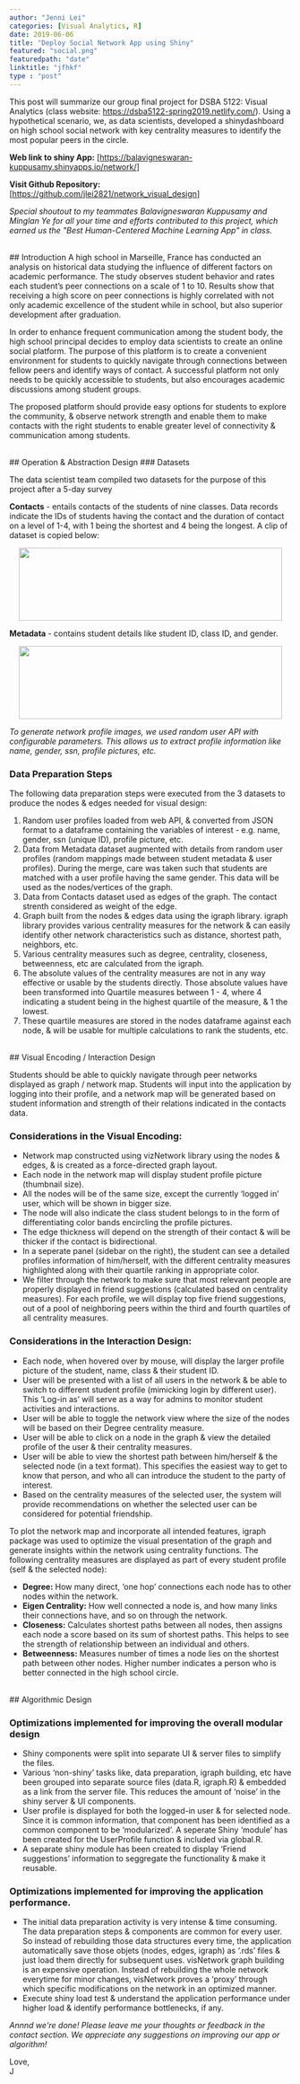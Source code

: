 ```yaml
---
author: "Jenni Lei"
categories: [Visual Analytics, R]
date: 2019-06-06
title: "Deploy Social Network App using Shiny"
featured: "social.png"
featuredpath: "date"
linktitle: "jfhkf"
type : "post"
---
```


This post will summarize our group final project for DSBA 5122: Visual Analytics (class website: https://dsba5122-spring2019.netlify.com/). Using a hypothetical scenario, we, as data scientists, developed a shinydashboard on high school social network with key centrality measures to identify the most popular peers in the circle. 

<b>Web link to shiny App:</b> [https://balavigneswaran-kuppusamy.shinyapps.io/network/]

<b>Visit Github Repository:</b> [https://github.com/jlei2821/network_visual_design]

<i>Special shoutout to my teammates Balavigneswaran Kuppusamy and Minglan Ye for all your time and efforts contributed to this project, which earned us the "Best Human-Centered Machine Learning App" in class. </i>

<br/>
## Introduction
A high school in Marseille, France has conducted an analysis on historical data studying the influence of different factors on academic performance. The study observes student behavior and rates each student’s peer connections on a scale of 1 to 10. Results show that receiving a high score on peer connections is highly correlated with not only academic excellence of the student while in school, but also superior development after graduation.

In order to enhance frequent communication among the student body, the high school principal decides to employ data scientists to create an online social platform. The purpose of this platform is to create a convenient environment for students to quickly navigate through connections between fellow peers and identify ways of contact. A successful platform not only needs to be quickly accessible to students, but also encourages academic discussions among student groups.

The proposed platform should provide easy options for students to explore the community, & observe network strength and enable them to make contacts with the right students to enable greater level of connectivity & communication among students.

<br/>
## Operation & Abstraction Design
### Datasets

The data scientist team compiled two datasets for the purpose of this project after a 5-day survey

<p class="tab"><b>Contacts</b> - entails contacts of the students of nine classes. Data records indicate the IDs of students having the contact and the duration of contact on a level of 1-4, with 1 being the shortest and 4 being the longest. A clip of dataset is copied below:</p>

<div style="width:image width px; font-size:80%; text-align:center;"><img src="/img/contacts.png" height="130" width="470"></div>

<p class="tab"><b>Metadata</b> - contains student details like student ID, class ID, and gender. </p>
<div style="width:image width px; font-size:80%; text-align:center;"><img src="/img/metadata.png" height="130" width="470"></div>

<i>To generate network profile images, we used random user API with configurable parameters. This allows us to extract profile information like name, gender, ssn, profile pictures, etc.</i>

### Data Preparation Steps 
The following data preparation steps were executed from the 3 datasets to produce the nodes & edges needed for visual design:

1. Random user profiles loaded from web API, & converted from JSON format to a dataframe containing the variables of interest - e.g. name, gender, ssn (unique ID), profile picture, etc.
2. Data from Metadata dataset augmented with details from random user profiles (random mappings made between student metadata & user profiles). During the merge, care was taken such that students are matched with a user profile having the same gender. This data will be used as the nodes/vertices of the graph.
3. Data from Contacts dataset used as edges of the graph. The contact strenth considered as weight of the edge.
4. Graph built from the nodes & edges data using the igraph library.
igraph library provides various centrality measures for the network & can easily identify other network characteristics such as distance, shortest path, neighbors, etc.
5. Various centrality measures such as degree, centrality, closeness, betweenness, etc are calculated from the igraph.
6. The absolute values of the centrality measures are not in any way effective or usable by the students directly. Those absolute values have been transformed into Quartile measures between 1 - 4, where 4 indicating a student being in the highest quartile of the measure, & 1 the lowest.
7. These quartile measures are stored in the nodes dataframe against each node, & will be usable for multiple calculations to rank the students, etc.

<br/>
## Visual Encoding / Interaction Design

Students should be able to quickly navigate through peer networks displayed as graph / network map. Students will input into the application by logging into their profile, and a network map will be generated based on student information and strength of their relations indicated in the contacts data.

### Considerations in the Visual Encoding:
* Network map constructed using vizNetwork library using the nodes & edges, & is created as a force-directed graph layout.
* Each node in the network map will display student profile picture (thumbnail size).
* All the nodes will be of the same size, except the currently ‘logged in’ user, which will be shown in bigger size.
* The node will also indicate the class student belongs to in the form of differentiating color bands encircling the profile pictures.
* The edge thickness will depend on the strength of their contact & will be thicker if the contact is bidirectional.
* In a seperate panel (sidebar on the right), the student can see a detailed profiles information of him/herself, with the different centrality measures highlighted along with their quartile ranking in appropriate color.
* We filter through the network to make sure that most relevant people are properly displayed in friend suggestions (calculated based on centrality measures). For each profile, we will display top five friend suggestions, out of a pool of neighboring peers within the third and fourth quartiles of all centrality measures. 

### Considerations in the Interaction Design:
* Each node, when hovered over by mouse, will display the larger profile picture of the student, name, class & their student ID.
* User will be presented with a list of all users in the network & be able to switch to different student profile (mimicking login by different user). This ‘Log-in as’ will serve as a way for admins to monitor student activities and interactions.
* User will be able to toggle the network view where the size of the nodes will be based on their Degree centrality measure.
* User will be able to click on a node in the graph & view the detailed profile of the user & their centrality measures.
* User will be able to view the shortest path between him/herself & the selected node (in a text format). This specifies the easiest way to get to know that person, and who all can introduce the student to the party of interest.
* Based on the centrality measures of the selected user, the system will provide recommendations on whether the selected user can be considered for potential friendship.

To plot the network map and incorporate all intended features, igraph package was used to optimize the visual presentation of the graph and generate insights within the network using centrality functions. The following centrality measures are displayed as part of every student profile (self & the selected node):

* <b>Degree:</b> How many direct, ‘one hop’ connections each node has to other nodes within the network.
* <b>Eigen Centrality:</b> How well connected a node is, and how many links their connections have, and so on through the network.
* <b>Closeness:</b> Calculates shortest paths between all nodes, then assigns each node a score based on its sum of shortest paths. This helps to see the strength of relationship between an individual and others.
* <b>Betweenness:</b> Measures number of times a node lies on the shortest path between other nodes. Higher number indicates a person who is better connected in the high school circle.

<br/>
## Algorithmic Design

### Optimizations implemented for improving the overall modular design
* Shiny components were split into separate UI & server files to simplify the files.
* Various ‘non-shiny’ tasks like, data preparation, igraph building, etc have been grouped into separate source files (data.R, igraph.R) & embedded as a link from the server file. This reduces the amount of ‘noise’ in the shiny server & UI components.
* User profile is displayed for both the logged-in user & for selected node. Since it is common information, that component has been identified as a common component to be ‘modularized’. A seperate Shiny ‘module’ has been created for the UserProfile function & included via global.R.
* A separate shiny module has been created to display ‘Friend suggestions’ information to seggregate the functionality & make it reusable.

### Optimizations implemented for improving the application performance.

* The initial data preparation activity is very intense & time consuming. The data preparation steps & components are common for every user. So instead of rebuilding those data structures every time, the application automatically save those objets (nodes, edges, igraph) as ‘.rds’ files & just load them directly for subsequent uses.
visNetwork graph building is an expensive operation. Instead of rebuilding the whole network everytime for minor changes, visNetwork proves a ‘proxy’ through which specific modifications on the network in an optimized manner.
* Execute shiny load test & understand the application performance under higher load & identify performance bottlenecks, if any.

<i>Annnd we're done! Please leave me your thoughts or feedback in the contact section. We appreciate any suggestions on improving our app or algorithm! </i>

Love, <br/>
J